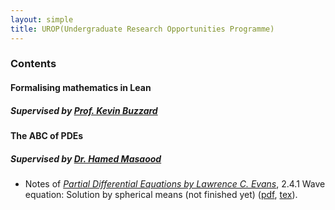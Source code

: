 ```yaml
---
layout: simple
title: UROP(Undergraduate Research Opportunities Programme)
---
```


### Contents

#### Formalising mathematics in Lean

##### Supervised by [Prof. Kevin Buzzard](https://www.ma.ic.ac.uk/~buzzard/)


#### The ABC of PDEs

##### Supervised by [Dr. Hamed Masaood](https://www.ma.ic.ac.uk/~hm3617/)

 - Notes of [*Partial Differential Equations by Lawrence C. Evans*](https://math24.files.wordpress.com/2013/02/partial-differential-equations-by-evans.pdf), 2.4.1 Wave equation: Solution by spherical means (not finished yet) ([pdf](/study/Imperial_mathematics/year_1/UROP/The_ABC_of_PDEs/spherical_means_wave_equations.pdf), [tex](https://github.com/EinHungerkuenstler/Spherical_Means_to_solve_wave_equations/tree/main)).


